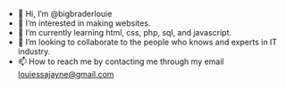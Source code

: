 - 👋 Hi, I’m @bigbraderlouie
- 👀 I’m interested in making websites.
- 🌱 I’m currently learning html, css, php, sql, and javascript.
- 💞️ I’m looking to collaborate to the people who knows and experts in IT industry.
- 📫 How to reach me by contacting me through my email louiessajayne@gmail.com

